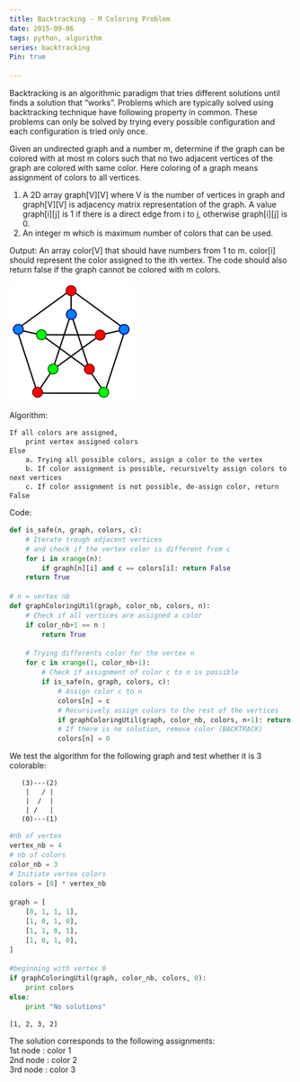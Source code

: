 ```yaml
---
title: Backtracking - M Coloring Problem
date: 2015-09-06
tags: python, algorithm
series: backtracking
Pin: true

---
```


Backtracking is an algorithmic paradigm that tries different solutions until finds a solution that “works”. Problems which are typically solved using backtracking technique have following property in common. These problems can only be solved by trying every possible configuration and each configuration is tried only once.

Given an undirected graph and a number m, determine if the graph can be colored with at most m colors such that no two adjacent vertices of the graph are colored with same color. Here coloring of a graph means assignment of colors to all vertices.

1) A 2D array graph[V][V] where V is the number of vertices in graph and graph[V][V] is adjacency matrix representation of the graph. A value graph[i][j] is 1 if there is a direct edge from i to j, otherwise graph[i][j] is 0.  
2) An integer m which is maximum number of colors that can be used.

Output:
An array color[V] that should have numbers from 1 to m. color[i] should represent the color assigned to the ith vertex. The code should also return false if the graph cannot be colored with m colors.


![png](figure/graph_col.png)

Algorithm:

    If all colors are assigned,
        print vertex assigned colors
    Else
        a. Trying all possible colors, assign a color to the vertex
        b. If color assignment is possible, recursivelty assign colors to next vertices
        c. If color assignment is not possible, de-assign color, return False

Code:

```python
def is_safe(n, graph, colors, c):
    # Iterate trough adjacent vertices
    # and check if the vertex color is different from c
    for i in xrange(n):
        if graph[n][i] and c == colors[i]: return False
    return True

# n = vertex nb
def graphColoringUtil(graph, color_nb, colors, n):
    # Check if all vertices are assigned a color
    if color_nb+1 == n :
        return True
    
    # Trying differents color for the vertex n
    for c in xrange(1, color_nb+1):
        # Check if assignment of color c to n is possible
        if is_safe(n, graph, colors, c):
            # Assign color c to n
            colors[n] = c
            # Recursively assign colors to the rest of the vertices
            if graphColoringUtil(graph, color_nb, colors, n+1): return True
            # If there is no solution, remove color (BACKTRACK)
            colors[n] = 0
```

We test the algorithm for the following graph and test whether it is 3 colorable:

       (3)---(2)
        |   / |
        |  /  |
        | /   |
       (0)---(1)


```python
#nb of vertex
vertex_nb = 4
# nb of colors
color_nb = 3
# Initiate vertex colors
colors = [0] * vertex_nb

graph = [
    [0, 1, 1, 1],
    [1, 0, 1, 0],
    [1, 1, 0, 1],
    [1, 0, 1, 0],
]

#beginning with vertex 0
if graphColoringUtil(graph, color_nb, colors, 0):
    print colors
else:
    print "No solutions"
```

    [1, 2, 3, 2]


The solution corresponds to the following assignments:   
1st node : color 1  
2nd node : color 2  
3rd node : color 3  

<!--
Sources
http://www.geeksforgeeks.org/backttracking-set-5-m-coloring-problem/
-->
